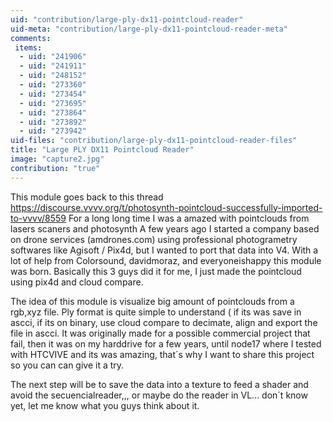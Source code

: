 ```yaml
---
uid: "contribution/large-ply-dx11-pointcloud-reader"
uid-meta: "contribution/large-ply-dx11-pointcloud-reader-meta"
comments: 
 items: 
  - uid: "241906"
  - uid: "241911"
  - uid: "248152"
  - uid: "273360"
  - uid: "273454"
  - uid: "273695"
  - uid: "273864"
  - uid: "273892"
  - uid: "273942"
uid-files: "contribution/large-ply-dx11-pointcloud-reader-files"
title: "Large PLY DX11 Pointcloud Reader"
image: "capture2.jpg"
contribution: "true"
---
```


This module goes back to this thread https://discourse.vvvv.org/t/photosynth-pointcloud-successfully-imported-to-vvvv/8559
For a long long time I was a amazed with pointclouds from lasers scaners and photosynth
A few years ago I started a company based on drone services (amdrones.com) using professional photogrametry softwares like Agisoft / Pix4d, but I wanted to port that data into V4. With a lot of help from Colorsound, davidmoraz, and everyoneishappy this module was born. Basically this 3 guys did it for me, I just made the pointcloud using pix4d and cloud compare.

The idea of this module is visualize big amount of pointclouds from a rgb,xyz file. Ply format is quite simple to understand ( if its was save in ascci, if its on binary, use cloud compare to decimate, align and export the file in ascci. It was originally made for a possible commercial project that fail, then it was on my harddrive for a few years, until node17 where I tested with HTCVIVE and its was amazing, that´s why I want to share this project so you can can give it a try.

The next step will be to save the data into a texture to feed a shader and avoid the secuencialreader,,, or maybe do the reader in VL... don´t know yet, let me know what you guys think about it.





